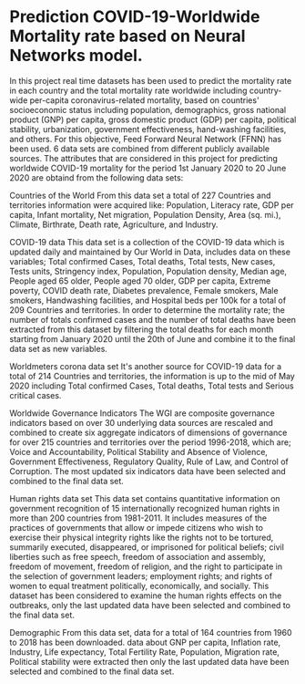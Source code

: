 # Prediction COVID-19-Worldwide Mortality rate based on Neural Networks model.

In this project real time datasets has been used to predict the mortality rate in each country and the total mortality rate worldwide including country-wide per-capita coronavirus-related mortality, based on countries' socioeconomic status including population, demographics, gross national product (GNP) per capita, gross domestic product (GDP) per capita,  political stability, urbanization, government effectiveness, hand-washing facilities, and others. For this objective, Feed Forward Neural Network (FFNN) has been used.
6 data sets are combined from different publicly available sources. The attributes that are considered in this project for predicting worldwide COVID-19 mortality for the period 1st January 2020 to 20 June 2020 are obtaind from the following data sets:

Countries of the World
From this data set a total of 227 Countries and territories information were acquired like: Population, Literacy rate,
GDP per capita, Infant mortality, Net migration, Population Density, Area (sq. mi.), Climate, Birthrate, Death rate, Agriculture, and Industry.

COVID-19 data
This data set is a collection of the COVID-19 data which is updated daily and maintained by Our World in Data, includes data on these variables; Total confirmed Cases, Total deaths, Total tests, New cases, Tests units, Stringency index, Population, Population density, Median age, People aged 65 older, People aged 70 older, GDP per capita, Extreme poverty, COVID death rate, Diabetes prevalence, Female smokers, Male smokers, Handwashing facilities, and Hospital beds per 100k for a total of 209 Countries and territories.
In order to determine the mortality rate; the number of totals confirmed cases and the number of total deaths have been extracted from this dataset by filtering the total deaths for each month starting from January 2020 until the 20th of June and combine it to the final data set as new variables.

Worldmeters corona data set
It's another source for COVID-19 data for a total of 214 Countries and territories, the information is up to the mid of May 2020 including Total confirmed Cases, Total deaths, Total tests and Serious critical cases.

Worldwide Governance Indicators
The WGI are composite governance indicators based on over 30 underlying data sources are rescaled and combined to create six aggregate indicators of dimensions of governance for over 215 countries and territories over the period 1996-2018, which are; Voice and Accountability, Political Stability and Absence of Violence, Government Effectiveness, Regulatory Quality,  Rule of Law, and Control of Corruption.
The most updated six indicators data have been selected and combined to the final data set.

Human rights data set
This data set contains quantitative information on government recognition of 15 internationally recognized human rights in more than 200 countries from 1981-2011. It includes measures of the practices of governments that allow or impede citizens who wish to exercise their physical integrity rights like the rights not to be tortured, summarily executed, disappeared, or imprisoned for political beliefs; civil liberties such as free speech, freedom of association and assembly, freedom of movement, freedom of religion, and the right to participate in the selection of government leaders; employment rights; and rights of women to equal treatment politically, economically, and socially.
This dataset has been considered to examine the human rights effects on the outbreaks, only the last updated data have been selected and combined to the final data set.

Demographic
From this data set, data for a total of 164 countries from  1960 to 2018 has been downloaded.
data about GNP per capita, Inflation rate, Industry, Life expectancy, Total Fertility Rate, Population, Migration rate, Political stability were extracted then only the last updated data have been selected and combined to the final data set.
